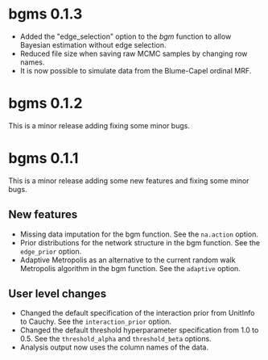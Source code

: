 # bgms 0.1.3

* Added the "edge_selection" option to the *bgm* function to allow Bayesian estimation without edge selection.
* Reduced file size when saving raw MCMC samples by changing row names.
* It is now possible to simulate data from the Blume-Capel ordinal MRF.

# bgms 0.1.2

This is a minor release adding fixing some minor bugs.


# bgms 0.1.1

This is a minor release adding some new features and fixing some minor bugs.

## New features

* Missing data imputation for the bgm function. See the `na.action` option.
* Prior distributions for the network structure in the bgm function. See the `edge_prior` option.
* Adaptive Metropolis as an alternative to the current random walk Metropolis algorithm in the bgm function. See the `adaptive` option.

## User level changes

* Changed the default specification of the interaction prior from UnitInfo to Cauchy. See the `interaction_prior` option.
* Changed the default threshold hyperparameter specification from 1.0 to 0.5. See the `threshold_alpha` and `threshold_beta` options.
* Analysis output now uses the column names of the data.